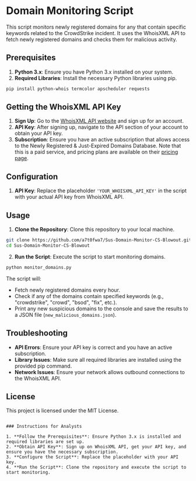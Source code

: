 # Domain Monitoring Script

This script monitors newly registered domains for any that contain specific keywords related to the CrowdStrike incident. It uses the WhoisXML API to fetch newly registered domains and checks them for malicious activity.

## Prerequisites

1. **Python 3.x**: Ensure you have Python 3.x installed on your system.
2. **Required Libraries**: Install the necessary Python libraries using pip.

```bash
pip install python-whois termcolor apscheduler requests
```

## Getting the WhoisXML API Key

1. **Sign Up**: Go to the [WhoisXML API website](https://www.whoisxmlapi.com/) and sign up for an account.
2. **API Key**: After signing up, navigate to the API section of your account to obtain your API key.
3. **Subscription**: Ensure you have an active subscription that allows access to the Newly Registered & Just-Expired Domains Database. Note that this is a paid service, and pricing plans are available on their [pricing page](https://whois.whoisxmlapi.com/pricing).

## Configuration

1. **API Key**: Replace the placeholder `'YOUR_WHOISXML_API_KEY'` in the script with your actual API key from WhoisXML API.

## Usage

1. **Clone the Repository**: Clone this repository to your local machine.

```bash
git clone https://github.com/a7t0fwa7/Sus-Domain-Monitor-CS-Blowout.git
cd Sus-Domain-Monitor-CS-Blowout
```

2. **Run the Script**: Execute the script to start monitoring domains.

```bash
python monitor_domains.py
```

The script will:

- Fetch newly registered domains every hour.
- Check if any of the domains contain specified keywords (e.g., "crowdstrike", "crowd", "bsod", "fix", etc.).
- Print any new suspicious domains to the console and save the results to a JSON file (`new_malicious_domains.json`).

## Troubleshooting

- **API Errors**: Ensure your API key is correct and you have an active subscription.
- **Library Issues**: Make sure all required libraries are installed using the provided pip command.
- **Network Issues**: Ensure your network allows outbound connections to the WhoisXML API.

## License

This project is licensed under the MIT License.

```

### Instructions for Analysts

1. **Follow the Prerequisites**: Ensure Python 3.x is installed and required libraries are set up.
2. **Obtain API Key**: Sign up on WhoisXML API, get your API key, and ensure you have the necessary subscription.
3. **Configure the Script**: Replace the placeholder with your API key.
4. **Run the Script**: Clone the repository and execute the script to start monitoring.
```
